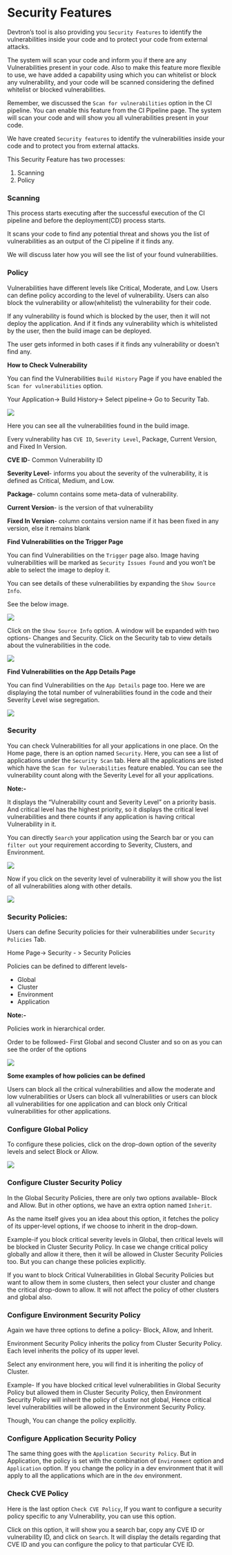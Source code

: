 # Security Features

Devtron’s tool is also providing you `Security Features` to identify the vulnerabilities inside your code and to protect your code from external attacks.

The system will scan your code and inform you if there are any Vulnerabilities present in your code. Also to make this feature more flexible to use, we have added a capability using which you can whitelist or block any vulnerability, and your code will be scanned considering the defined whitelist or blocked vulnerabilities.

Remember, we discussed the `Scan for vulnerabilities` option in the CI pipeline. You can enable this feature from the CI Pipeline page. The system will scan your code and will show you all vulnerabilities present in your code.

We have created `Security features` to identify the vulnerabilities inside your code and to protect you from external attacks.

This Security Feature has two processes:

1. Scanning
2. Policy

### Scanning

This process starts executing after the successful execution of the CI pipeline and before the deployment\(CD\) process starts.

It scans your code to find any potential threat and shows you the list of vulnerabilities as an output of the CI pipeline if it finds any.

We will discuss later how you will see the list of your found vulnerabilities.

### Policy

Vulnerabilities have different levels like Critical, Moderate, and Low. Users can define policy according to the level of vulnerability. Users can also block the vulnerability or allow\(whitelist\) the vulnerability for their code.

If any vulnerability is found which is blocked by the user, then it will not deploy the application. And if it finds any vulnerability which is whitelisted by the user, then the build image can be deployed.

The user gets informed in both cases if it finds any vulnerability or doesn't find any.

**How to Check Vulnerability**

You can find the Vulnerabilities `Build History` Page if you have enabled the `Scan for vulnerabilities` option.

Your Application-&gt; Build History-&gt; Select pipeline-&gt; Go to Security Tab.

![](images/security-features/security-feature-build-history-security.png)

Here you can see all the vulnerabilities found in the build image.

Every vulnerability has `CVE ID`, `Severity Level`, Package, Current Version, and Fixed In Version.

**CVE ID**- Common Vulnerability ID

**Severity Level**- informs you about the severity of the vulnerability, it is defined as Critical, Medium, and Low.

**Package**- column contains some meta-data of vulnerability.

**Current Version**- is the version of that vulnerability

**Fixed In Version**- column contains version name if it has been fixed in any version, else it remains blank

**Find Vulnerabilities on the Trigger Page**

You can find Vulnerabilities on the `Trigger` page also. Image having vulnerabilities will be marked as `Security Issues Found` and you won’t be able to select the image to deploy it.

You can see details of these vulnerabilities by expanding the `Show Source Info`.

See the below image.

![](images/security-features/security-feature-deployed-image.png)

Click on the `Show Source Info` option. A window will be expanded with two options- Changes and Security. Click on the Security tab to view details about the vulnerabilities in the code.

![](images/security-features/security-feature-deployed-image-security.png)

**Find Vulnerabilities on the App Details Page**

You can find Vulnerabilities on the `App Details` page too. Here we are displaying the total number of vulnerabilities found in the code and their Severity Level wise segregation.

![](images/security-features/security-feature-app-details-vulnerability.png)

### Security

You can check Vulnerabilities for all your applications in one place. On the Home page, there is an option named `Security`. Here, you can see a list of applications under the `Security Scan` tab. Here all the applications are listed which have the `Scan for Vulnerabilities` feature enabled. You can see the vulnerability count along with the Severity Level for all your applications.

**Note:-**

It displays the “Vulnerability count and Severity Level” on a priority basis. And critical level has the highest priority, so it displays the critical level vulnerabilities and there counts if any application is having critical Vulnerability in it.

You can directly `Search` your application using the Search bar or you can `filter out` your requirement according to Severity, Clusters, and Environment.

![](images/security-features/security-feature-securitytab-security-scan.png)

Now if you click on the severity level of vulnerability it will show you the list of all vulnerabilities along with other details.

![](images/security-features/security-feature-securitytab-list-vulnerability.png)

### Security Policies:

Users can define Security policies for their vulnerabilities under `Security Policies` Tab.

Home Page-&gt; Security - &gt; Security Policies

Policies can be defined to different levels-

* Global
* Cluster
* Environment
* Application

**Note:-**

Policies work in hierarchical order.

Order to be followed- First Global and second Cluster and so on as you can see the order of the options

![](images/security-features/security-feature-global-security-policies.png)

**Some examples of how policies can be defined**

Users can block all the critical vulnerabilities and allow the moderate and low vulnerabilities or Users can block all vulnerabilities or users can block all vulnerabilities for one application and can block only Critical vulnerabilities for other applications.

### Configure Global Policy

To configure these policies, click on the drop-down option of the severity levels and select Block or Allow.

![](images/security-features/security-feature-global-security-policies-global.png)

### Configure Cluster Security Policy

In the Global Security Policies, there are only two options available- Block and Allow. But in other options, we have an extra option named `Inherit`.

As the name itself gives you an idea about this option, it fetches the policy of its upper-level options, if we choose to inherit in the drop-down.

Example-if you block critical severity levels in Global, then critical levels will be blocked in Cluster Security Policy. In case we change critical policy globally and allow it there, then it will be allowed in Cluster Security Policies too. But you can change these policies explicitly.

If you want to block Critical Vulnerabilities in Global Security Policies but want to allow them in some clusters, then select your cluster and change the critical drop-down to allow. It will not affect the policy of other clusters and global also.

### Configure Environment Security Policy

Again we have three options to define a policy- Block, Allow, and Inherit.

Environment Security Policy inherits the policy from Cluster Security Policy. Each level inherits the policy of its upper level.

Select any environment here, you will find it is inheriting the policy of Cluster.

Example- If you have blocked critical level vulnerabilities in Global Security Policy but allowed them in Cluster Security Policy, then Environment Security Policy will inherit the policy of cluster not global, Hence critical level vulnerabilities will be allowed in the Environment Security Policy.

Though, You can change the policy explicitly.

### Configure Application Security Policy

The same thing goes with the `Application Security Policy`. But in Application, the policy is set with the combination of `Environment` option and `Application` option. If you change the policy in a dev environment that it will apply to all the applications which are in the `dev` environment.

### Check CVE Policy

Here is the last option `Check CVE Policy`, If you want to configure a security policy specific to any Vulnerability, you can use this option.

Click on this option, it will show you a search bar, copy any CVE ID or vulnerability ID, and click on `Search`. It will display the details regarding that CVE ID and you can configure the policy to that particular CVE ID.

